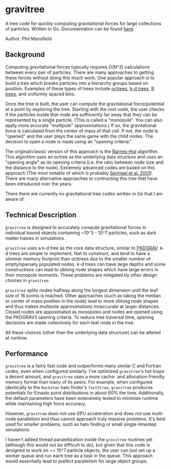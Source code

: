 # gravitree
A tree code for quickly computing gravitational forces for large collections of particles. Written in Go. Documentation can be found [here](https://pkg.go.dev/github.com/phil-mansfield/gravitree).

Author: Phil Mansfield

## Background

Computing gravitational forces typically requires O(N^2) calculations between every pair of particles. There are many approaches to getting these forces without doing this much work. One popular approach is to build a tree which breaks particles into a hierarchy groups based on position. Examples of these types of trees include [octrees](https://en.wikipedia.org/wiki/Octree), [k-d trees](https://en.wikipedia.org/wiki/K-d_tree), [R trees](https://en.wikipedia.org/wiki/R-tree), and uniformly spaced bins.

Once the tree is built, the user can compute the gravitational force/potential at a point by exploring the tree. Starting with the root node, the user checks if the particles inside that node are suffiicently far away that they can be represented by a single particle. (This is called a "monopole". You can also apply more accurate "multipole" approximations.) If so, the gravitational force is calculated from the center of mass of that cell. If not, the node is "opened" and the user plays the same game with the child nodes. The decision to open a node is made using an "opening criteria."

The original/classic version of this approach is the [Barnes-Hut](https://ui.adsabs.harvard.edu/abs/1986Natur.324..446B/abstract) algorithm. This algorithm uses an octree as the underlying data structure and uses an "opening angle" as its opening criteria (i.e. the ratio between node size and the distance to the node). Extremely advanced codes are based on this approach (The most notable of which is probably [Springel et al. 2001](https://ui.adsabs.harvard.edu/abs/2005MNRAS.364.1105S/abstract)). There are many alternative approaches to contructing this tree that have been introduced over the years.

There there are currently no gravitational tree codes wirtten in Go that I am aware of.

## Technical Description

`gravitree` is designed to accurately compute gravitational forces in individual bound objects containing ~10^3 - 10^7 particles, such as dark matter haloes in simulations.

`gravitree` uses a k-d tree as the core data structure, similar to [PKDGRAV](https://arxiv.org/abs/1609.08621). k-d trees are simple to implement, fast to construct, and tend to have a slimmer memory footprint than octtrees due to the smaller number of empty/sparsely populated nodes. k-d trees can have large depths and some constructions can lead to oblong node shapes which have large errors in their monopole moments. These problems are mitigated by other design choices in `gravitree`. 

`gravitree` splits nodes halfway along the longest dimension until the leaf size of 16 points is reached. Other approaches (such as taking the median or center of mass position in the node) lead to more oblong node shapes and thus makes multipole approximations innaccurate at larger distances. Closed nodes are appoximated as monopoles and nodes are opened using the PKDGRAV3 opening criteria. To reduce tree traversal time, opening decisions are made collectively for each leaf node in the tree. 

All these choices (other than the underlying data structure) can be altered at runtime.

## Performance

`gravitree` is a fairly fast code and outperforms many similar C and Fortran codes, even when configured similarly. I've optimized `gravitree`'s hot loops a decent amount, and `gravitree` uses a more cache- and allocation-friendly memory format than many of its peers. For example, when configured identically to the `Rockstar` halo finder's `fast3tree`, `gravitree` produces potentials for Einasto point distributions in about 60% the time. Additionally, the default parameters have been extensively tested to minimize runtime while maintaining high force accuracy.

However, `gravitree` does not use GPU acceleration and does not use multi-node parallelism and thus cannot approach truly massive problems. It's best used for smaller problems, such as halo finding or small single-timestep simulations.

I haven't added thread paralellization inside the `gravitree` routines yet (although this would not be difficult to do), but given that this code is designed to work on ~< 10^7 particle objects, the user can just set up a worker queue and run each tree as a task in the queue. This approach would essentially lead to prefect parallelism for large object groups.
